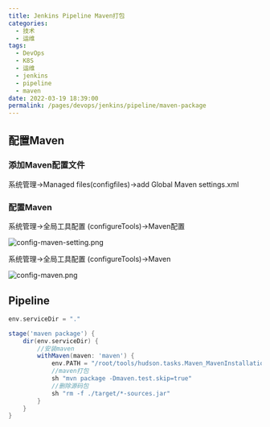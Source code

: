 ```yaml
---
title: Jenkins Pipeline Maven打包
categories: 
  - 技术
  - 运维
tags: 
  - DevOps
  - K8S
  - 运维
  - jenkins
  - pipeline
  - maven
date: 2022-03-19 18:39:00
permalink: /pages/devops/jenkins/pipeline/maven-package
---
```

<!-- more -->
## 配置Maven
### 添加Maven配置文件
系统管理->Managed files(configfiles)->add  Global Maven settings.xml
### 配置Maven
系统管理->全局工具配置 (configureTools)->Maven配置

![config-maven-setting.png](~public/images/devops/jenkins/pipeline/maven/config-maven-setting.png)

系统管理->全局工具配置 (configureTools)->Maven

![config-maven.png](~public/images/devops/jenkins/pipeline/maven/config-maven.png)

## Pipeline
```groovy
env.serviceDir = "."

stage('maven package') {
    dir(env.serviceDir) {
        //安装maven
        withMaven(maven: 'maven') {
            env.PATH = "/root/tools/hudson.tasks.Maven_MavenInstallation/maven/bin:${env.PATH}"
            //maven打包
            sh "mvn package -Dmaven.test.skip=true"
            //删除源码包
            sh "rm -f ./target/*-sources.jar"
        }
    }
}

```
